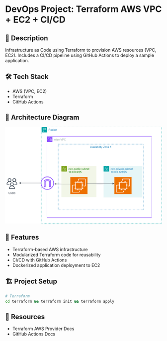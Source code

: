 # DevOps Project: Terraform AWS VPC + EC2 + CI/CD

## 📌 Description

Infrastructure as Code using Terraform to provision AWS resources (VPC, EC2). Includes a CI/CD pipeline using GitHub Actions to deploy a sample application.

## 🛠️ Tech Stack

- AWS (VPC, EC2)
- Terraform
- GitHub Actions

## 🧱 Architecture Diagram

![Architecture](./architecture-diagram.png)

## 🚀 Features

- Terraform-based AWS infrastructure
- Modularized Terraform code for reusability
- CI/CD with GitHub Actions
- Dockerized application deployment to EC2

## 🏗️ Project Setup

```bash
# Terraform
cd terraform && terraform init && terraform apply
```

## 📎 Resources

- Terraform AWS Provider Docs
- GitHub Actions Docs
